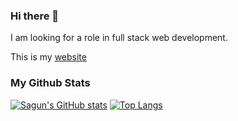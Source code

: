 ### Hi there 👋

I am looking for a role in full stack web development. 

This is my [website](https://www.sagunshrestha.tech)

### My Github Stats
[![Sagun's GitHub stats](https://github-readme-stats.vercel.app/api?username=slavdefense&hide=contribs,prs&show_icons=true&theme=radical)](https://github.com/slavdefense/github-readme-stats)
[![Top Langs](https://github-readme-stats.vercel.app/api/top-langs/?username=slavdefense&layout=compact)](https://github.com/slavdefense/github-readme-stats)

